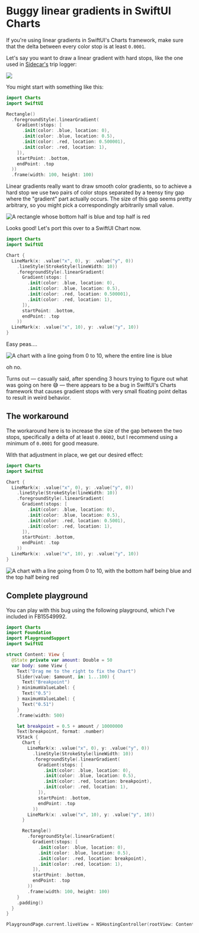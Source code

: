 # Buggy linear gradients in SwiftUI Charts

If you're using linear gradients in SwiftUI's Charts framework, make sure that the delta between
every color stop is at least `0.0001`.

Let's say you want to draw a linear gradient with hard stops, like the one used in
[Sidecar's](http://sidecar.clutch.engineering/) trip logger:

![](/gfx/chartsaccuracy/triplogger.png)

You might start with something like this:

```swift
import Charts
import SwiftUI

Rectangle()
  .foregroundStyle(.linearGradient(
    Gradient(stops: [
      .init(color: .blue, location: 0),
      .init(color: .blue, location: 0.5),
      .init(color: .red, location: 0.500001),
      .init(color: .red, location: 1),
    ]),
    startPoint: .bottom,
    endPoint: .top
  ))
  .frame(width: 100, height: 100) 
```

Linear gradients really want to draw smooth color gradients, so to achieve a hard stop we use two
pairs of color stops separated by a teensy tiny gap where the "gradient" part actually occurs. The
size of this gap seems pretty arbitrary, so you might pick a correspondingly arbitrarily small
value.

![A rectangle whose bottom half is blue and top half is red](/gfx/chartsaccuracy/rectangle.png)

Looks good! Let's port this over to a SwiftUI Chart now.

```swift
import Charts
import SwiftUI

Chart {
  LineMark(x: .value("x", 0), y: .value("y", 0))
    .lineStyle(StrokeStyle(lineWidth: 10))
    .foregroundStyle(.linearGradient(
      Gradient(stops: [
        .init(color: .blue, location: 0),
        .init(color: .blue, location: 0.5),
        .init(color: .red, location: 0.500001),
        .init(color: .red, location: 1),
      ]),
      startPoint: .bottom,
      endPoint: .top
    ))
  LineMark(x: .value("x", 10), y: .value("y", 10))
}
```

Easy peas....

![A chart with a line going from 0 to 10, where the entire line is blue](/gfx/chartsaccuracy/chart-broken.png)

oh no.

Turns out — casually said, after spending 3 hours trying to figure out what was going on here 😅 —
there appears to be a bug in SwiftUI's Charts framework that causes gradient stops with very small
floating point deltas to result in weird behavior.

## The workaround

The workaround here is to increase the size of the gap between the two stops, specifically a delta
of at least `0.00002`, but I recommend using a minimum of `0.0001` for good measure.

With that adjustment in place, we get our desired effect:

```swift
import Charts
import SwiftUI

Chart {
  LineMark(x: .value("x", 0), y: .value("y", 0))
    .lineStyle(StrokeStyle(lineWidth: 10))
    .foregroundStyle(.linearGradient(
      Gradient(stops: [
        .init(color: .blue, location: 0),
        .init(color: .blue, location: 0.5),
        .init(color: .red, location: 0.5001),
        .init(color: .red, location: 1),
      ]),
      startPoint: .bottom,
      endPoint: .top
    ))
  LineMark(x: .value("x", 10), y: .value("y", 10))
}
```

![A chart with a line going from 0 to 10, with the bottom half being blue and the top half being red](/gfx/chartsaccuracy/chart-working.png)


## Complete playground

You can play with this bug using the following playground, which I've included in FB15549992.

```swift
import Charts
import Foundation
import PlaygroundSupport
import SwiftUI

struct Content: View {
  @State private var amount: Double = 50
  var body: some View {
    Text("Drag me to the right to fix the Chart")
    Slider(value: $amount, in: 1...100) {
      Text("Breakpoint")
    } minimumValueLabel: {
      Text("0.5")
    } maximumValueLabel: {
      Text("0.51")
    }
    .frame(width: 500)

    let breakpoint = 0.5 + amount / 10000000
    Text(breakpoint, format: .number)
    VStack {
      Chart {
        LineMark(x: .value("x", 0), y: .value("y", 0))
          .lineStyle(StrokeStyle(lineWidth: 10))
          .foregroundStyle(.linearGradient(
            Gradient(stops: [
              .init(color: .blue, location: 0),
              .init(color: .blue, location: 0.5),
              .init(color: .red, location: breakpoint),
              .init(color: .red, location: 1),
            ]),
            startPoint: .bottom,
            endPoint: .top
          ))
        LineMark(x: .value("x", 10), y: .value("y", 10))
      }

      Rectangle()
        .foregroundStyle(.linearGradient(
          Gradient(stops: [
            .init(color: .blue, location: 0),
            .init(color: .blue, location: 0.5),
            .init(color: .red, location: breakpoint),
            .init(color: .red, location: 1),
          ]),
          startPoint: .bottom,
          endPoint: .top
        ))
        .frame(width: 100, height: 100)
    }
    .padding()
  }
}

PlaygroundPage.current.liveView = NSHostingController(rootView: Content())

```
